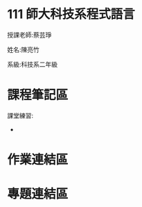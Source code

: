 # 111 師大科技系程式語言

授課老師:蔡芸琤

姓名:陳亮竹

系級:科技系二年級

# 課程筆記區

課堂練習:
 
 - [](https://github.com/awchu0323/PL/blob/main/0915%E8%A9%A6.ipynb)

# 作業連結區

# 專題連結區
